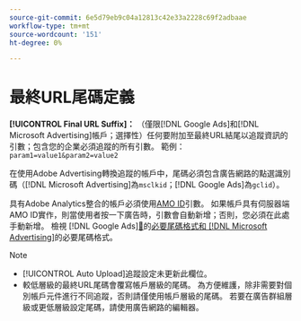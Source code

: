```yaml
---
source-git-commit: 6e5d79eb9c04a12813c42e33a2228c69f2adbaae
workflow-type: tm+mt
source-wordcount: '151'
ht-degree: 0%

---
```

# 最終URL尾碼定義

<!-- Used in many places; in inventory feed templates, it's actually called "Campaign Final URL Suffix," but leaving this generic anyway since it's a paragraph-level include file -->

**[!UICONTROL Final URL Suffix]：** （僅限[!DNL Google Ads]和[!DNL Microsoft Advertising]帳戶；選擇性）任何要附加至最終URL結尾以追蹤資訊的引數；包含您的企業必須追蹤的所有引數。 範例： `param1=value1&param2=value2`

在使用Adobe Advertising轉換追蹤的帳戶中，尾碼必須包含廣告網路的點選識別碼（[!DNL Microsoft Advertising]為`msclkid`；[!DNL Google Ads]為`gclid`）。

具有Adobe Analytics整合的帳戶必須使用[AMO ID](/help/integrations/analytics/ids.md)引數。 如果帳戶具有伺服器端AMO ID實作，則當使用者按一下廣告時，引數會自動新增；否則，您必須在此處手動新增。 檢視 [!DNL Google Ads][&#128279;](/help/search-social-commerce/tracking/formats-click-tracking-google.md)的[必要尾碼格式和 [!DNL Microsoft Advertising]](/help/search-social-commerce/tracking/formats-click-tracking-microsoft.md)的必要尾碼格式。

>[!NOTE]
>
>* [!UICONTROL Auto Upload]追蹤設定未更新此欄位。
>* 較低層級的最終URL尾碼會覆寫帳戶層級的尾碼。 為方便維護，除非需要對個別帳戶元件進行不同追蹤，否則請僅使用帳戶層級的尾碼。 若要在廣告群組層級或更低層級設定尾碼，請使用廣告網路的編輯器。
